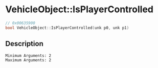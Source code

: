 # VehicleObject::IsPlayerControlled
```c
// 0x00635900
bool VehicleObject::IsPlayerControlled(unk p0, unk p1)
```
## Description
```
Minimum Arguments: 2
Maximum Arguments: 2
```
